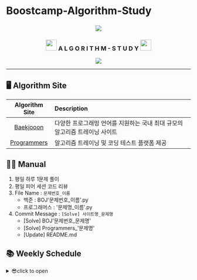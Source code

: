 # Boostcamp-Algorithm-Study

<div align="center">
  <h3><img src="https://user-images.githubusercontent.com/46666296/133788774-1bba4108-db05-4d35-88ac-e355f29040a0.png"/></h3>
  <h3><img src="https://acegif.com/wp-content/uploads/cat-typing-2.gif" height="30"/> A L G O R I T H M - S T U D Y <img src="https://media.giphy.com/media/aNqEFrYVnsS52/giphy.gif?cid=ecf05e47dpsjnrwcxxt71g4kywnpvxivofh5nszjjt0dimq7&rid=giphy.gif" height="30"/></h3>
  <img src="https://img.shields.io/badge/python-3670A0?style=for-the-badge&logo=python&logoColor=ffdd54"/>
</div>

--- 

## 🖥 Algorithm Site
| Algorithm Site | Description |
|:--------------:|:------------|
|[Baekjooon](https://www.acmicpc.net/) | 다양한 프로그래밍 언어를 지원하는 국내 최대 규모의 알고리즘 트레이닝 사이트 |
|[Programmers](https://programmers.co.kr/)| 알고리즘 트레이닝 및 코딩 테스트 플랫폼 제공 |

## 👨‍💻 Manual
1. 평일 하루 1문제 풀이
2. 평일 피어 세션 코드 리뷰
3. File Name : `문제번호_이름`
    - 백준 : BOJ'문제번호_이름'.py  
    - 프로그래머스 : '문제명_이름'.py
5. Commit Message : `[Solve] 사이트명_문제명`
    - [Solve] BOJ'문제번호_문제명' <!--띄어쓰기 X-->
    - [Solve] Programmers_'문제명' <!--띄어쓰기 X-->
    - [Update] README.md
## 📚 Weekly Schedule
<details>
<summary>😎click to open</summary>
<div markdown="1">

|Week| 월요일 | 화요일 | 수요일 | 목요일 | 금요일 |
|:--:|:-:|:-:|:-:|:-:|:-:|
|[Week 1](./Week/Week01/README.md)|||[뒤집기](https://www.acmicpc.net/problem/1439)|[A->B](https://www.acmicpc.net/problem/16953)|[카드2](https://www.acmicpc.net/problem/2164)|
|[Week 2](./Week/Week02/README.md)|[거짓말](https://www.acmicpc.net/problem/1043)|[단속카메라](https://school.programmers.co.kr/learn/courses/30/lessons/42884)|[정수삼각형(1932)](https://www.acmicpc.net/problem/1932)|[평범한 배낭](https://www.acmicpc.net/problem/12865)|[프렌즈4블록](https://school.programmers.co.kr/learn/courses/30/lessons/17679)|
|[Week 3](./Week/Week03/README.md)|[택배 배송](https://www.acmicpc.net/problem/5972)|[124 나라의 숫자](https://school.programmers.co.kr/learn/courses/30/lessons/12899)|[특정 거리의 도시 찾기](https://www.acmicpc.net/problem/18352)|[배열 돌리기1](https://www.acmicpc.net/problem/16926)|[피로도](https://school.programmers.co.kr/learn/courses/30/lessons/87946)|
</details>
  
